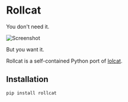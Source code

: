 # Rollcat

You don't need it.

![Screenshot](http://i.minus.com/ibaIKeGRQJqXEa.png)

But you want it.

Rollcat is a self-contained Python port of [lolcat](https://github.com/busyloop/lolcat).

## Installation

`pip install rollcat`
